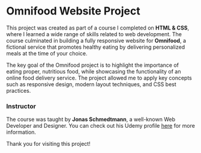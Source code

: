 # Omnifood Website Project

This project was created as part of a course I completed on **HTML & CSS**, where I learned a wide range of skills related to web development. The course culminated in building a fully responsive website for **Omnifood**, a fictional service that promotes healthy eating by delivering personalized meals at the time of your choice.

The key goal of the Omnifood project is to highlight the importance of eating proper, nutritious food, while showcasing the functionality of an online food delivery service. The project allowed me to apply key concepts such as responsive design, modern layout techniques, and CSS best practices.

### Instructor
The course was taught by **Jonas Schmedtmann**, a well-known Web Developer and Designer. You can check out his Udemy profile [here](https://www.udemy.com/user/jonasschmedtmann/) for more information.

Thank you for visiting this project!

